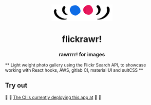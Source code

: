 <div id="flickrawr-logo" align="center">
    <br />
    <img src="./public/logo.png" alt="flickrawr logo" width="200"/>
    <h1>flickrawr!</h1>
    <h3>rawrrrr! for images</h3>
</div>

** Light weight photo gallery using the Flickr Search API, to showcase working with React hooks, AWS, gitlab CI, material UI and suitCSS **

## <a id="serve-at"></a>Try out
:tada: :tada: [The CI is currently deploying this app at](https://flickrawr.typescript.studio) :tada: :tada: